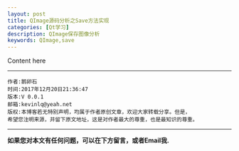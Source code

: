```yaml
---
layout: post
title: QImage源码分析之Save方法实现
categories: [Qt学习]
description: QImage保存图像分析
keywords: QImage,save
---
```



Content here


******

    作者:鹅卵石
    时间:2017年12月20日21:36:47
    版本:V 0.0.1
    邮箱:kevinlq@yeah.net
	版权:本博客若无特别声明，均属于作者原创文章，欢迎大家转载分享。但是，
	希望您注明来源，并留下原文地址，这是对作者最大的尊重，也是最知识的尊重。

<!-- more -->


---

**如果您对本文有任何问题，可以在下方留言，或者Email我.**
